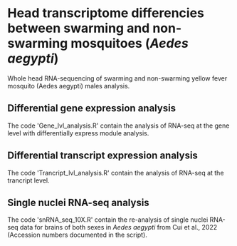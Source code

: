 # Head transcriptome differencies between swarming and non-swarming mosquitoes (<i>Aedes aegypti</i>)
Whole head RNA-sequencing of swarming and non-swarming yellow fever mosquito (Aedes aegypti) males analysis.  


## Differential gene expression analysis

The code 'Gene_lvl_analysis.R' contain the analysis of RNA-seq at the gene level with differentially express module analysis. 

## Differential transcript expression analysis

The code 'Trancript_lvl_analysis.R' contain the analysis of RNA-seq at the trancript level. 

## Single nuclei RNA-seq analysis

The code 'snRNA_seq_10X.R' contain the re-analysis of single nuclei RNA-seq data for brains of both sexes in <i>Aedes aegypti</i> from Cui et al., 2022 (Accession numbers documented in the script). 




